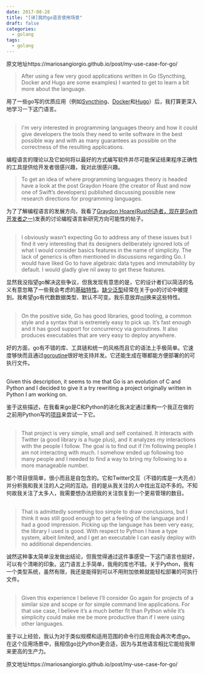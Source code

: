 ```yaml
---
date: 2017-08-28
title: "[译]我的go语言使用场景"
draft: false
categories:
  - golang
tags:
  - golang
---
```



原文地址https://mariosangiorgio.github.io/post/my-use-case-for-go/ <br>

>After using a few very good applications written in Go (Syncthing, Docker and Hugo are some examples) I wanted to get to learn a bit more about the language.

用了一些go写的优质应用（例如[Syncthing](https://syncthing.net/)、[Docker](https://www.docker.com/)和[Hugo](https://gohugo.io/)）后，我打算更深入地学习一下这门语言。<br><br>
<!--more-->

>I'm very interested in programming languages theory and how it could give developers the tools they need to write software in the best possible way and with as many guarantees as possible on the correctness of the resulting applications.

编程语言的理论以及它如何将以最好的方式编写软件并尽可能保证结果程序正确性的工具提供给开发者很感兴趣，我对此很感兴趣。
 
 >To get an idea of where programming languages theory is headed have a look at the post Graydon Hoare (the creator of Rust and now one of Swift’s developers) published discussing possible new research directions for programming languages.

为了了解编程语言的发展方向，我看了[Graydon Hoare(Rust创造者，现在是Swift开发者之一)](http://twitter.com/graydon_pub)发表的讨论编程语言新研究方向可能性的帖子。<br><br>

>I obviously wasn’t expecting Go to address any of these issues but I find it very interesting that its designers deliberately ignored lots of what I would consider basics features in the name of simplicity. The lack of generics is often mentioned in discussions regarding Go. I would have liked Go to have algebraic data types and immutability by default. I would gladly give nil away to get these features.

显然我没指望go解决这些争议，但我发现有意思的是，它的设计者们以简洁的名义有意忽略了一些我会考虑的[基础特性](http://yager.io/programming/go.html)。[缺少泛型](https://medium.com/@sameer_74231/go-experience-report-for-generics-google-metrics-api-b019d597aaa4)经常在关于go的讨论中被提到。我希望go有代数数据类型、默认不可变。我乐意放弃[nil](https://www.infoq.com/presentations/Null-References-The-Billion-Dollar-Mistake-Tony-Hoare)换来这些特性。<br><br>

>On the positive side, Go has good libraries, good tooling, a common style and a syntax that is extremely easy to pick up. It’s fast enough and it has good support for concurrency via goroutines. It also produces executables that are very easy to deploy anywhere.

好的方面，go有不错的库、工具链和统一的风格而且它的语法上手极简单。它速度够快而且通过[goroutine](https://tour.golang.org/concurrency/1)很好地支持并发。它还能生成在哪都能方便部署的的可执行文件。<br><br>

Given this description, it seems to me that Go is an evolution of C and Python and I decided to give it a try rewriting a project originally written in Python I am working on.

鉴于这些描述，在我看来go是C和Python的进化我决定通过重构一个我正在做的之前用Python写的[项目](https://github.com/mariosangiorgio/dunbar-go)来尝试一下它。<br><br>

>That project is very simple, small and self contained. It interacts with Twitter (a good library is a huge plus), and it analyzes my interactions with the people I follow. The goal is to find out if I’m following people I am not interacting with much. I somehow ended up following too many people and I needed to find a way to bring my following to a more manageable number.

那个项目很简单，很小而且是自包含的。它和Twitter交互（不错的库是一大亮点）并分析我和我关注的人之间的互动。目的是从我关注的人中找出互动不多的。不知何故我关注了太多人，我需要想办法把我的关注恢复到一个更易管理的数目。<br><br>

>That is admittedly something too simple to draw conclusions, but I think it was still good enough to get a feeling of the language and I had a good impression. Picking up the language has been very easy, the library I used is good. With respect to Python I have a type system, albeit limited, and I get an executable I can easily deploy with no additional dependencies.

诚然这种事太简单没发做出结论，但我觉得通过这件事感受一下这门语言也挺好，可以有个清晰的印象。这门语言上手简单，我用的库也不错。关于Python，我有一个类型系统，虽然有限，我还是能得到可以不用附加依赖就能轻松部署的可执行文件。<br><br>

>Given this experience I believe I’ll consider Go again for projects of a similar size and scope or for simple command line applications. For that use case, I believe it’s a much better fit than Python while it’s simplicity could make me be more productive than if I were using other languages.

鉴于以上经验，我认为对于类似规模和适用范围的命令行应用我会再次考虑go。在这个应用场景中，我相信go比Python更合适，因为与其他语言相比它能给我带来更高的生产力。<br>


原文地址https://mariosangiorgio.github.io/post/my-use-case-for-go/ <br>
